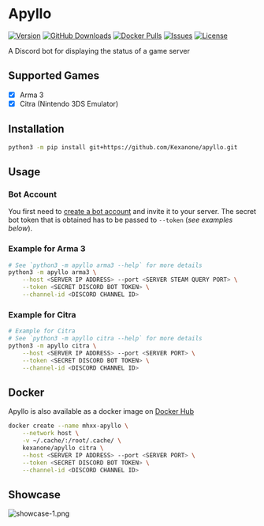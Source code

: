 # Apyllo
[![Version](https://img.shields.io/github/release/Kexanone/apyllo.svg?label=Version&colorB=007EC6&style=flat-square)](https://github.com/Kexanone/apyllo/releases/latest)
[![GitHub Downloads](https://img.shields.io/github/downloads/Kexanone/apyllo/total.svg?label=GitHub%20Dowloads&style=flat-square)](https://github.com/Kexanone/apyllo/releases)
[![Docker Pulls](https://img.shields.io/docker/pulls/kexanone/apyllo.svg?label=Docker%20Pulls&style=flat-square)](https://hub.docker.com/r/kexanone/apyllo)
[![Issues](https://img.shields.io/github/issues-raw/Kexanone/apyllo.svg?label=Issues&style=flat-square)](https://github.com/Kexanone/apyllo/issues)
[![License](https://img.shields.io/badge/License-GPLv3-orange.svg?style=flat-square)](https://github.com/Kexanone/apyllo/blob/master/LICENSE)

A Discord bot for displaying the status of a game server

## Supported Games
- [x] Arma 3
- [x] Citra (Nintendo 3DS Emulator)

## Installation
```sh
python3 -m pip install git+https://github.com/Kexanone/apyllo.git
```

## Usage
### Bot Account
You first need to [create a bot account](https://discordpy.readthedocs.io/en/stable/discord.html#discord-intro) and invite it to your server. The secret bot token that is obtained has to be passed to `--token` (_see examples below_).
### Example for Arma 3
```sh
# See `python3 -m apyllo arma3 --help` for more details
python3 -m apyllo arma3 \
    --host <SERVER IP ADDRESS> --port <SERVER STEAM QUERY PORT> \
    --token <SECRET DISCORD BOT TOKEN> \
    --channel-id <DISCORD CHANNEL ID>
```
### Example for Citra
```sh
# Example for Citra
# See `python3 -m apyllo citra --help` for more details
python3 -m apyllo citra \
    --host <SERVER IP ADDRESS> --port <SERVER PORT> \
    --token <SECRET DISCORD BOT TOKEN> \
    --channel-id <DISCORD CHANNEL ID>
```

## Docker
Apyllo is also available as a docker image on [Docker Hub](https://hub.docker.com/r/kexanone/apyllo)
```sh
docker create --name mhxx-apyllo \
    --network host \
    -v ~/.cache/:/root/.cache/ \
    kexanone/apyllo citra \
    --host <SERVER IP ADDRESS> --port <SERVER PORT> \
    --token <SECRET DISCORD BOT TOKEN> \
    --channel-id <DISCORD CHANNEL ID>
```

## Showcase
![showcase-1.png](https://github.com/Kexanone/apyllo/blob/main/docs/assets/img/showcase-1.png?raw=true)
